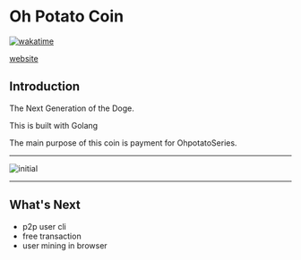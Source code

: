 # Oh Potato Coin

[![wakatime](https://wakatime.com/badge/github/yoonhero/ohpotatocoin.svg)](https://wakatime.com/badge/github/yoonhero/ohpotatocoin)

[website](https://ohpotatocoin.netlify.app)

## Introduction

The Next Generation of the Doge.

This is built with Golang 

The main purpose of this coin is payment for OhpotatoSeries.

---

![initial](https://user-images.githubusercontent.com/57530375/128958361-74c72726-014f-4185-92d5-d6749be33cd4.png)

---

## What's Next
- p2p user cli
- free transaction
- user mining in browser

